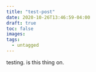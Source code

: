 ```yaml
---
title: "test-post"
date: 2020-10-26T13:46:59-04:00
draft: true
toc: false
images:
tags: 
  - untagged
---
```


testing. is this thing on.

